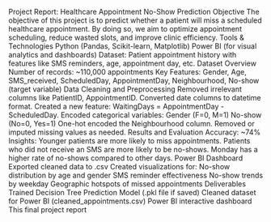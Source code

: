 Project Report: Healthcare Appointment No-Show Prediction
Objective
The objective of this project is to predict whether a patient will miss a scheduled healthcare appointment. By doing so, we aim to optimize appointment scheduling, reduce wasted slots, and improve clinic efficiency.
Tools & Technologies
Python (Pandas, Scikit-learn, Matplotlib)
Power BI (for visual analytics and dashboards)
Dataset: Patient appointment history with features like SMS reminders, age, appointment day, etc.
Dataset Overview
Number of records: ~110,000 appointments
Key Features:
Gender, Age, SMS_received, ScheduledDay, AppointmentDay, Neighbourhood, No-show (target variable)
Data Cleaning and Preprocessing
Removed irrelevant columns like PatientID, AppointmentID.
Converted date columns to datetime format.
Created a new feature: WaitingDays = AppointmentDay - ScheduledDay.
Encoded categorical variables:
Gender (F=0, M=1)
No-show (No=0, Yes=1)
One-hot encoded the Neighbourhood column.
Removed or imputed missing values as needed.
Results and Evaluation
Accuracy: ~74%
Insights:
Younger patients are more likely to miss appointments.
Patients who did not receive an SMS are more likely to be no-shows.
Monday has a higher rate of no-shows compared to other days.
Power BI Dashboard
Exported cleaned data to .csv
Created visualizations for:
No-show distribution by age and gender
SMS reminder effectiveness
No-show trends by weekday
Geographic hotspots of missed appointments
Deliverables
Trained Decision Tree Prediction Model (.pkl file if saved)
Cleaned dataset for Power BI (cleaned_appointments.csv)
Power BI interactive dashboard
This final project report



